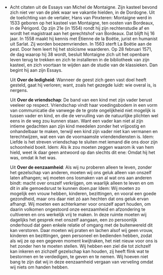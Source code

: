 - Acht citaten uit de Essays van Michel de Montaigne. Zijn kasteel bevond zich niet ver van de plek waar we vakantie hielden, in de Dordogne. Uit de toelichting van de vertaler, Hans van Pinxteren: Montaigne werd in 1533 geboren op het kasteel van Montaigne, ten oosten van Bordeaux, in de Périgord. Op zijn 21e (in 1554) rondt hij zijn rechtenstudie af en wordt het magistraat aan het gerechtshof van Bordeaux. Dat blijft hij 16 jaar. In 1558 maakt hij kennis met Étienne de la Boëtie, jurist en humanist uit Sarlat. Zij worden boezemvrienden. In 1563 sterft La Boëtie aan de pest. Door hem leert hij  het stoïcisme waarderen. Op 28 februari 1571, de dag waarop hij 38 wordt, besluit Montaigne zich uit het openbare leven terug te trekken en zich te installeren in de bibliotheek van zijn kasteel, en zich voortaan te wijden aan de studie van de klassieken. Dan begint hij aan zijn Essays.
  
  Uit  **Over de ledigheid**: Wanneer de geest zich geen vast doel heeft gesteld, gaat hij verloren; want, zoals het gezegde luidt: wie overal is, is nergens.
  
  Uit  **Over de vriendschap**: De band van een kind met zijn vader berust veeleer op respect. Vriendschap vindt haar voedingsbodem in een vorm van communicatie die vanwege de te grote ongelijkheid niet mogelijk is tussen vader en kind, en die de vervulling van de natuurlijke plichten wel eens in de weg zou kunnen staan. Want een vader kan niet al zijn intieme gedachten aan zijn kind meedelen zonder het vrijpostig en onhandelbaar te maken, terwijl een kind zijn vader niet kan vermanen en terechtwijzen, wat een van de voornaamste vriendendiensten is.
  Idem: Liefde is het streven vriendschap te sluiten met iemand die ons door zijn schoonheid boeit.
  Idem: Als ik zou moeten zeggen waarom ik van hem hield, weet ik daar geen antwoord op dan slechts dit ene: Omdat hij het was, omdat ik het was.
  
  Uit **Over de eenzaamheid**: Als wij nu proberen alleen te leven, zonder het gezelschap van anderen, moeten wij ons geluk alleen van onszelf laten afhangen; wij moeten ons losmaken van al wat ons aan anderen bindt: macht over onszelf verkrijgen, om waarlijk alleen te leven en om dit in alle gemoedsrust te kunnen doen.par
  Idem: Wij moeten zo mogelijk een vrouw hebben, kinderen, bezittingen, en vooral een goede gezondheid, maar ons daar niet zó aan hechten dat ons geluk ervan afhangt. Wij moeten een achterkamer voor onszelf apart houden, om daarin volkomen ongestoord onze eenzaamheid en afzondering te cultiveren en ons werkelijk vrij te maken. In deze ruimte moeten wij dagelijks het gesprek met onszelf aangaan, een zo persoonlijk onderhoud dat geen enkele relatie of omgang met de buitenwereld dit kan verstoren. Daar moeten wij praten en lachen alsof wij geen vrouw, kinderen en bezittingen, geen personeel en bedienden hebben, zodat als wij ze op een gegeven moment kwijtraken, het niet nieuw voor ons is het zonder hen te moeten stellen. Wij hebben een ziel die tot zichzelf kan inkeren en zichzelf gezelschap kan houden, zij heeft flink wat te bestormen en te verdedigen, te geven en te nemen. Wij hoeven niet bang te zijn dat wij in deze eenzaamheid vergaan van verveling omdat wij niets om handen hebben.
